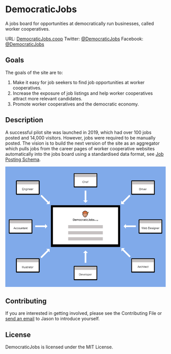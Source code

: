 # DemocraticJobs
A jobs board for opportunities at democratically run businesses, called worker cooperatives.

URL: [DemocraticJobs.coop](https://www.DemocraticJobs.coop/)
Twitter: [@DemocraticJobs](https://twitter.com/democraticjobs)
Facebook: [@DemocraticJobs](https://www.facebook.com/DemocraticJobs/)

## Goals
The goals of the site are to:

1. Make it easy for job seekers to find job opportunities at worker cooperatives. 
2. Increase the exposure of job listings and help worker cooperatives attract more relevant candidates.
3. Promote worker cooperatives and the democratic economy.

## Description
A successful pilot site was launched in 2019, which had over 100 jobs posted and 14,000 visitors. However, jobs were required to be manually posted. The vision is to build the next version of the site as an aggregator which pulls jobs from the career pages of worker cooperative websites automatically into the jobs board using a standardised data format, see [Job Posting Schema](https://schema.org/JobPosting).

![GitHub Logo](/images/democratic-jobs-concept.png)

## Contributing
If you are interested in getting involved, please see the Contributing File or [send an email](https://mailhide.io/e/y1gFFwQJ) to Jason  to introduce yourself.

## License
DemocraticJobs is licensed under the MIT License.
